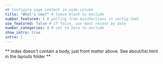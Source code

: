 ```yaml
---
## Configure page content in wide column
title: "What's new?" # leave blank to exclude
number_featured: 1 # pulling from mainSections in config.toml
use_featured: false # if false, use most recent by date
number_categories: 3 # set to zero to exclude
show_intro: true
intro: |
---
```


** index doesn't contain a body, just front matter above.
See about/list.html in the layouts folder **